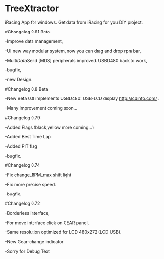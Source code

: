# TreeXtractor
iRacing App for windows. Get data from iRacing for you DIY project.


#Changelog 0.81 Beta

-Improve data management,

-UI new way modular system, now you can drag and drop rpm bar,

-Multi*Data*Send [MDS] peripherals improved. USBD480 back to work,

-bugfix,

-new Design.




#Changelog 0.8 Beta

-New Beta 0.8 implements USBD480: USB-LCD display http://lcdinfo.com/ .

-Many improvement coming soon...


#Changelog 0.79

-Added Flags (black,yellow more coming...) 

-Added Best Time Lap

-Added PIT flag

-bugfix.



#Changelog 0.74

-Fix change_RPM_max shift light

-Fix more precise speed.

-bugfix.


#Changelog 0.72

-Borderless interface,

-For move interface click on GEAR panel,

-Same resolution optimized for LCD 480x272 (LCD USB).

-New Gear-change indicator

-Sorry for Debug Text
